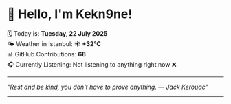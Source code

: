 # 👋 Hello, I'm Kekn9ne!

🗓️ Today is: **Tuesday, 22 July 2025**  
🌤️ Weather in Istanbul: **☀️   +32°C**  
📊 GitHub Contributions: **68**  
🎧 Currently Listening: Not listening to anything right now ❌

---

_"Rest and be kind, you don't have to prove anything. — *Jack Kerouac*"_

---
